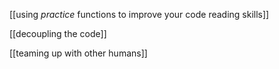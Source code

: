 
[[using _practice_ functions to improve your code reading skills]]

[[decoupling the code]]

[[teaming up with other humans]]


